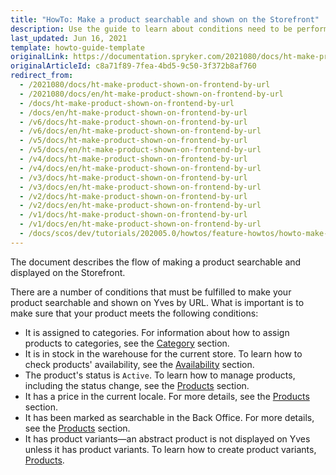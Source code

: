 ```yaml
---
title: "HowTo: Make a product searchable and shown on the Storefront"
description: Use the guide to learn about conditions need to be performed to make a product searchable in the online store.
last_updated: Jun 16, 2021
template: howto-guide-template
originalLink: https://documentation.spryker.com/2021080/docs/ht-make-product-shown-on-frontend-by-url
originalArticleId: c8a71f89-7fea-4bd5-9c50-3f372b8af760
redirect_from:
  - /2021080/docs/ht-make-product-shown-on-frontend-by-url
  - /2021080/docs/en/ht-make-product-shown-on-frontend-by-url
  - /docs/ht-make-product-shown-on-frontend-by-url
  - /docs/en/ht-make-product-shown-on-frontend-by-url
  - /v6/docs/ht-make-product-shown-on-frontend-by-url
  - /v6/docs/en/ht-make-product-shown-on-frontend-by-url
  - /v5/docs/ht-make-product-shown-on-frontend-by-url
  - /v5/docs/en/ht-make-product-shown-on-frontend-by-url
  - /v4/docs/ht-make-product-shown-on-frontend-by-url
  - /v4/docs/en/ht-make-product-shown-on-frontend-by-url
  - /v3/docs/ht-make-product-shown-on-frontend-by-url
  - /v3/docs/en/ht-make-product-shown-on-frontend-by-url
  - /v2/docs/ht-make-product-shown-on-frontend-by-url
  - /v2/docs/en/ht-make-product-shown-on-frontend-by-url
  - /v1/docs/ht-make-product-shown-on-frontend-by-url
  - /v1/docs/en/ht-make-product-shown-on-frontend-by-url
  - /docs/scos/dev/tutorials/202005.0/howtos/feature-howtos/howto-make-a-product-searchable-and-shown-on-the-storefront.html
---
```


The document describes the flow of making a product searchable and displayed on the Storefront.

There are a number of conditions that must be fulfilled to make your product searchable and shown on Yves by URL. What is important is to make sure that your product meets the following conditions:

* It is assigned to categories. For information about how to assign products to categories, see the [Category](/docs/pbc/all/product-information-management/{{site.version}}/base-shop/manage-in-the-back-office/categories/assign-products-to-categories.html) section.
* It is in stock in the warehouse for the current store. To learn how to check products' availability, see the [Availability](/docs/scos/user/back-office-user-guides/{{site.version}}/catalog/availability/managing-products-availability.html) section.
* The product's status is `Active`. To learn how to manage products, including the status change, see the [Products](/docs/pbc/all/product-information-management/{{site.version}}/base-shop/manage-in-the-back-office/products/manage-products.html#activating-products) section.
* It has a price in the current locale. For more details, see the [Products](/docs/pbc/all/product-information-management/{{site.version}}/base-shop/manage-in-the-back-office/products/manage-products.html) section.
* It has been marked as searchable in the Back Office. For more details, see the [Products](/docs/pbc/all/product-information-management/{{site.version}}/base-shop/manage-in-the-back-office/products/manage-product-variants/create-product-variants.html) section.
* It has product variants—an abstract product is not displayed on Yves unless it has product variants. To learn how to create product variants, [Products](/docs/pbc/all/product-information-management/{{site.version}}/base-shop/manage-in-the-back-office/products/manage-product-variants/create-product-variants.html).
